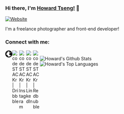 ### Hi there, I'm [Howard Tseng!][website] 👋

[![Website](https://img.shields.io/website?label=howardt12345.com&style=for-the-badge&url=https%3A%2F%2Fhowardt12345.com)](https://howardt12345.com)

I'm a freelance photographer and front-end developer!

### Connect with me:

[<img align="left" alt="howardt12345.com" width="22px" src="https://raw.githubusercontent.com/iconic/open-iconic/master/svg/globe.svg" />][website]
[<img align="left" alt="codeSTACKr | Dribbble" width="22px" src="https://cdn.jsdelivr.net/npm/simple-icons@v3/icons/dribbble.svg" />][dribbble]
[<img align="left" alt="codeSTACKr | Instagram" width="22px" src="https://cdn.jsdelivr.net/npm/simple-icons@v3/icons/instagram.svg" />][instagram]
[<img align="left" alt="codeSTACKr | LinkedIn" width="22px" src="https://cdn.jsdelivr.net/npm/simple-icons@v3/icons/linkedin.svg" />][linkedin]
[<img align="left" alt="codeSTACKr | Redbubble" width="22px" src="https://cdn.jsdelivr.net/npm/simple-icons@v3/icons/redbubble.svg" />][redbubble]



<br />

<img align="left" alt="Howard's Github Stats" src="https://github-readme-stats.vercel.app/api?username=howardt12345&show_icons=true&hide_border=true&theme=dark" />

<br />

<img align="left" alt="Howard's Top Languages" src="https://github-readme-stats.vercel.app/api/top-langs/?username=howardt12345&theme=dark" />

[website]: https://howardt12345.com
[dribbble]: https://dribbble.com/howardt12345
[instagram]: https://instagram.com/codeSTACKr
[linkedin]: https://linkedin.com/in/codeSTACKr
[redbubble]: https://www.redbubble.com/people/howardt12345/